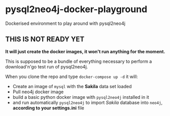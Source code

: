 # pysql2neo4j-docker-playground
Dockerised environment to play around with pysql2neo4j

## THIS IS NOT READY YET

**It will just create the docker images, it won't run anything for the moment.**


This is supposed to be a bundle of everything necessary to perform a download'n'go test run of pysql2neo4j.

When you clone the repo and type `docker-compose up -d` it will:
* Create an image of `mysql` with the **Sakila** data set loaded
* Pull neo4j docker image
* build a basic python docker image with `pysql2neo4j` installed in it
* and run automatically `pysql2neo4j` to import *Sakila* database into `neo4j`, **according to your settings.ini** file

